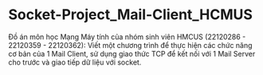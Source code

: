 # Socket-Project_Mail-Client_HCMUS
Đồ án môn học Mạng Máy tính của nhóm sinh viên HMCUS (22120286 - 22120359 - 22120362):
Viết một chương trình để thực hiện các chức năng cơ bản của 1 Mail Client, sử dụng giao thức TCP để kết nối với 1 Mail Server cho trước và giao tiếp dữ liệu với socket.
